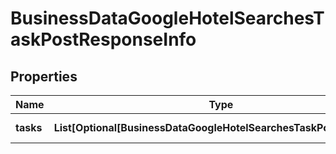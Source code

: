 # BusinessDataGoogleHotelSearchesTaskPostResponseInfo


## Properties

| Name | Type | Description | Notes |
|------------ | ------------- | ------------- | -------------|
**tasks** | **List[Optional[BusinessDataGoogleHotelSearchesTaskPostTaskInfo]]** | array of tasks |[optional]|